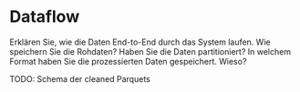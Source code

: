 # Dataflow

Erklären Sie, wie die Daten End-to-End durch das System laufen.
Wie speichern Sie die Rohdaten?
Haben Sie die Daten partitioniert?
In welchem Format haben Sie die prozessierten Daten gespeichert. Wieso?

TODO: Schema der cleaned Parquets

